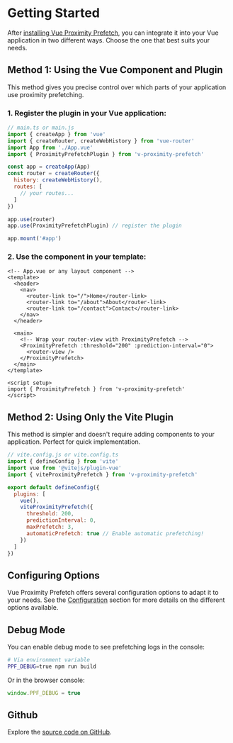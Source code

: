 # Getting Started

After [installing Vue Proximity Prefetch](/v-proximity-prefetch/guide/installation), you can integrate it into your Vue application in two different ways. Choose the one that best suits your needs.

## Method 1: Using the Vue Component and Plugin

This method gives you precise control over which parts of your application use proximity prefetching.

### 1. Register the plugin in your Vue application:

```js
// main.ts or main.js
import { createApp } from 'vue'
import { createRouter, createWebHistory } from 'vue-router'
import App from './App.vue'
import { ProximityPrefetchPlugin } from 'v-proximity-prefetch'

const app = createApp(App)
const router = createRouter({
  history: createWebHistory(),
  routes: [
    // your routes...
  ]
})

app.use(router)
app.use(ProximityPrefetchPlugin) // register the plugin

app.mount('#app')
```

### 2. Use the component in your template:

```vue
<!-- App.vue or any layout component -->
<template>
  <header>
    <nav>
      <router-link to="/">Home</router-link>
      <router-link to="/about">About</router-link>
      <router-link to="/contact">Contact</router-link>
    </nav>
  </header>

  <main>
    <!-- Wrap your router-view with ProximityPrefetch -->
    <ProximityPrefetch :threshold="200" :prediction-interval="0">
      <router-view />
    </ProximityPrefetch>
  </main>
</template>

<script setup>
import { ProximityPrefetch } from 'v-proximity-prefetch'
</script>
```

## Method 2: Using Only the Vite Plugin

This method is simpler and doesn't require adding components to your application. Perfect for quick implementation.

```js
// vite.config.js or vite.config.ts
import { defineConfig } from 'vite'
import vue from '@vitejs/plugin-vue'
import { viteProximityPrefetch } from 'v-proximity-prefetch'

export default defineConfig({
  plugins: [
    vue(),
    viteProximityPrefetch({
      threshold: 200,
      predictionInterval: 0,
      maxPrefetch: 3,
      automaticPrefetch: true // Enable automatic prefetching!
    })
  ]
})
```

## Configuring Options

Vue Proximity Prefetch offers several configuration options to adapt it to your needs. See the [Configuration](/v-proximity-prefetch/configuration/) section for more details on the different options available.

## Debug Mode

You can enable debug mode to see prefetching logs in the console:

```bash
# Via environment variable
PPF_DEBUG=true npm run build
```

Or in the browser console:

```js
window.PPF_DEBUG = true
```

## Github

Explore the [source code on GitHub](https://github.com/aidalinfo/v-proximity-prefetch).